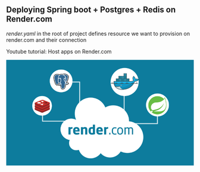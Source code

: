 ## Deploying Spring boot + Postgres + Redis on Render.com

*render.yaml* in the root of project defines resource we want to provision on render.com and their connection

Youtube tutorial: Host apps on Render.com

[![IMAGE_ALT](docs/images/render_dot_com.png)](https://youtu.be/WfjsGv5RoGE)